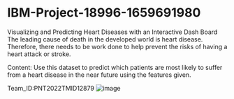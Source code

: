 # IBM-Project-18996-1659691980
Visualizing and Predicting Heart Diseases with an Interactive Dash Board
The leading cause of death in the developed world is heart disease. Therefore, there needs to be work done to help prevent the risks of having a heart attack or stroke.


Content: Use this dataset to predict which patients are most likely to suffer from a heart disease in the near future using the features given.

Team_ID:PNT2022TMID12879
![image](https://user-images.githubusercontent.com/88325145/196856409-3f4387d8-de03-4d49-bed4-0f5c6e7f9248.png)
